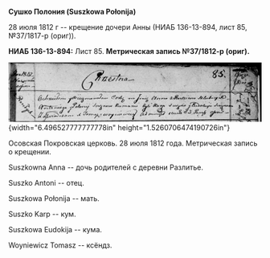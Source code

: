 **Сушко Полония (Suszkowa Połonija)**

28 июля 1812 г -- крещение дочери Анны (НИАБ 136-13-894, лист 85,
№37/1817-р (ориг)).

**НИАБ 136-13-894:** Лист 85. **Метрическая запись №37/1812-р (ориг).**

![](./media/a5d6b115236a41014b5bb47403ac344a7f879c58.png){width="6.496527777777778in"
height="1.5260706474190726in"}

Осовская Покровская церковь. 28 июля 1812 года. Метрическая запись о
крещении.

Suszkowna Anna -- дочь родителей с деревни Разлитье.

Suszko Antoni -- отец.

Suszkowa Połonija -- мать.

Suszko Karp -- кум.

Suszkowa Eudokija -- кума.

Woyniewicz Tomasz -- ксёндз.
